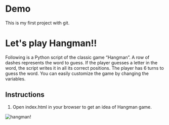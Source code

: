 # Demo

This is my first project with git.

# Let's play Hangman!!

Following is a Python script of the classic game “Hangman”. A row of dashes represents the word to guess. If the player guesses a letter in the word, the script writes it in all its correct positions.  The player has 6 turns to guess the word. You can easily customize the game by changing the variables.

## Instructions

1. Open index.html in your browser to get an idea of Hangman game.

![hangman!](My-first-project/hangman.png)

